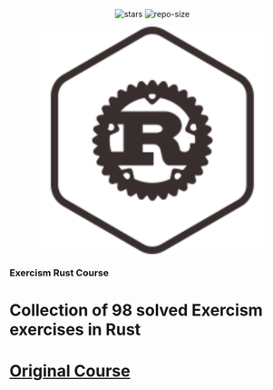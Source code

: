 <div align=center>

![stars] ![repo-size]

<img align="center" width="400" height="400" src="https://raw.githubusercontent.com/exercism/website-icons/main/tracks/rust.svg">
</div>

### Exercism Rust Course

# <a name="no-link">Collection of 98 solved Exercism exercises in Rust</a>

# <a href="https://exercism.org/tracks/rust">Original Course</a>

[repo-size]: https://img.shields.io/github/repo-size/dragan717080/ExercismRust
[stars]: https://img.shields.io/github/stars/dragan717080/ExercismRust

</div>
